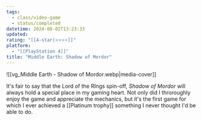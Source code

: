 ```yaml
---
tags:
  - class/video-game
  - status/completed
datetime: 2024-08-02T13:23:33
updated: 
rating: "[[4-star|⭐️⭐️⭐️⭐️]]"
platform:
  - "[[PlayStation 4]]"
title: "Middle Earth: Shadow of Mordor"
---
```

![[vg_Middle Earth - Shadow of Mordor.webp|media-cover]] 

It's fair to say that the Lord of the RIngs spin-off, *Shadow of Mordor* will always hold a special place in my gaming heart. Not only did I throroughly enjoy the game and appreciate the mechanics, but it's the first game for which I ever achieved a [[Platinum trophy]] something I never thought I'd be able to do.


